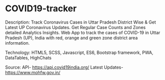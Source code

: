 # COVID19-tracker

Description: Track Coronavirus Cases in Uttar Pradesh District Wise &amp; Get Latest UP Coronavirus Updates. Get Regular Case Counts and Zones detailed Analytics Insights. Web App to track the cases of COVID-19 in Uttar Pradesh (UP), India with red, orange and green zone district area information.

Technology: 
  HTML5,
  SCSS,
  Javascript,
  ES6,
  Bootstrap framework,
  PWA,
  DataTables,
  HighChats
 
Source:
API- https://api.covid19india.org/
Latest Updates- https://www.mohfw.gov.in/
